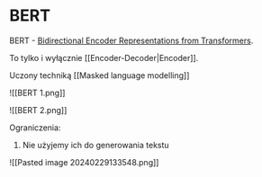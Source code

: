 # BERT 

BERT - [Bidirectional Encoder Representations from Transformers](https://arxiv.org/abs/1810.04805).

To tylko i wyłącznie [[Encoder-Decoder|Encoder]].

Uczony techniką [[Masked language modelling]]

![[BERT 1.png]]

![[BERT 2.png]]

Ograniczenia:

1. Nie użyjemy ich do generowania tekstu

![[Pasted image 20240229133548.png]]